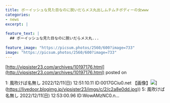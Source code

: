 ```yaml
---
title: ボーイッシュな見た目なのに脱いだらメス丸出しムチムチボディーの女www
categories:
- news
excerpt: |
  
feature_text: |
  ## ボーイッシュな見た目なのに脱いだらメス丸...
  
feature_image: "https://picsum.photos/2560/600?image=733"
image: "https://picsum.photos/2560/600?image=733"
---
```


[http://vipsister23.com/archives/10197176.html](http://vipsister23.com/archives/10197176.html)
posted on 

<!--more-->

1: 風吹けば名無し 2022/12/11(日) 12:51:10.11 ID:0017GCiu0.net 【画像】![](https://livedoor.blogimg.jp/vipsister23/imgs/0/e/0e321b1b.jpg[https://livedoor.blogimg.jp/vipsister23/imgs/c/2/c2a8e0dd.jpg)](https://livedoor.blogimg.jp/vipsister23/imgs/c/2/c2a8e0dd.jpg)) 5: 風吹けば名無し 2022/12/11(日) 12:53:00.96 ID:WowAMzNC0.n...
